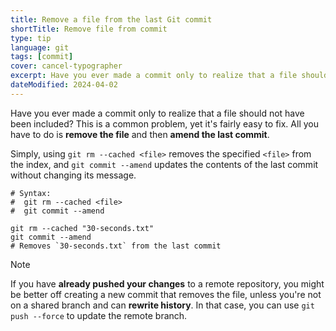 ```yaml
---
title: Remove a file from the last Git commit
shortTitle: Remove file from commit
type: tip
language: git
tags: [commit]
cover: cancel-typographer
excerpt: Have you ever made a commit only to realize that a file should not have been included? Let's see how you can fix this!
dateModified: 2024-04-02
---
```


Have you ever made a commit only to realize that a file should not have been included? This is a common problem, yet it's fairly easy to fix. All you have to do is **remove the file** and then **amend the last commit**.

Simply, using `git rm --cached <file>` removes the specified `<file>` from the index, and `git commit --amend` updates the contents of the last commit without changing its message.

```shell
# Syntax:
#  git rm --cached <file>
#  git commit --amend

git rm --cached "30-seconds.txt"
git commit --amend
# Removes `30-seconds.txt` from the last commit
```

> [!NOTE]
>
> If you have **already pushed your changes** to a remote repository, you might be better off creating a new commit that removes the file, unless you're not on a shared branch and can **rewrite history**. In that case, you can use `git push --force` to update the remote branch.
